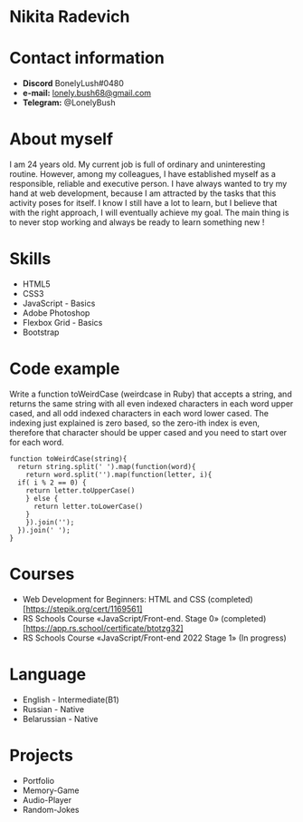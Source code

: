 # Nikita Radevich


# Contact information

* **Discord** BonelyLush#0480
* **e-mail:** lonely.bush68@gmail.com
* **Telegram:** @LonelyBush


# About myself

I am 24 years old. My current job is full of ordinary and uninteresting routine. However, among my colleagues, I have established myself as a responsible, reliable and executive person. I have always wanted to try my hand at web development, because I am attracted by the tasks that this activity poses for itself. I know I still have a lot to learn, but I believe that with the right approach, I will eventually achieve my goal. The main thing is to never stop working and always be ready to learn something new !



# Skills
* HTML5
* CSS3
* JavaScript - Basics
* Adobe Photoshop
* Flexbox Grid - Basics
* Bootstrap


# Сode example
 
Write a function toWeirdCase (weirdcase in Ruby) that accepts a string, and returns the same string with all even indexed characters in each word upper cased, and all odd indexed characters in each word lower cased. The indexing just explained is zero based, so the zero-ith index is even, therefore that character should be upper cased and you need to start over for each word.

```
function toWeirdCase(string){
  return string.split(' ').map(function(word){
    return word.split('').map(function(letter, i){
  if( i % 2 == 0) {
    return letter.toUpperCase()
    } else {
      return letter.toLowerCase()
    }    
    }).join('');
  }).join(' ');
}
```

# Courses
* Web Development for Beginners: HTML and CSS (completed) [https://stepik.org/cert/1169561]
* RS Schools Course «JavaScript/Front-end. Stage 0» (completed) [https://app.rs.school/certificate/btotzg32]
* RS Schools Course «JavaScript/Front-end 2022 Stage 1» (In progress)


# Language
* English - Intermediate(B1)
* Russian - Native
* Belarussian - Native

# Projects
* Portfolio
* Memory-Game
* Audio-Player
* Random-Jokes



